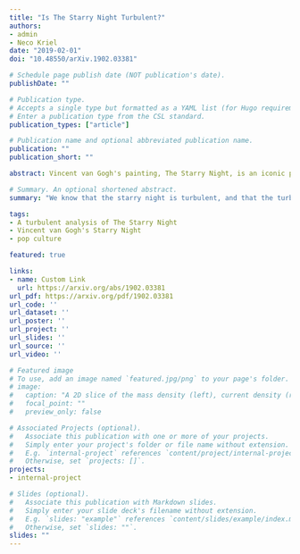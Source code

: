 ```yaml
---
title: "Is The Starry Night Turbulent?"
authors:
- admin
- Neco Kriel
date: "2019-02-01"
doi: "10.48550/arXiv.1902.03381"

# Schedule page publish date (NOT publication's date).
publishDate: ""

# Publication type.
# Accepts a single type but formatted as a YAML list (for Hugo requirements).
# Enter a publication type from the CSL standard.
publication_types: ["article"]

# Publication name and optional abbreviated publication name.
publication: ""
publication_short: ""

abstract: Vincent van Gogh's painting, The Starry Night, is an iconic piece of art and cultural history. The painting portrays a night sky full of stars, with eddies (spirals) both large and small. Kolmogorov's description of subsonic, incompressible turbulence gives a model for turbulence that involves eddies interacting on many length scales, and so the question has been asked -- is The Starry Night turbulent? To answer this question, we calculate the azimuthally averaged power spectrum of a square region ( 1165×1165 pixels) of night sky in The Starry Night. We find a power spectrum,  P(k) , where k is the wavevector, that shares the same features as supersonic turbulence. It has a power-law P(k)∝k−2.1±0.3  in the scaling range,  34≤k≤80 . We identify a driving scale,  kD=3 , dissipation scale,  kν=220  and a bottleneck. This leads us to believe that van Gogh's depiction of the starry night closely resembles the turbulence found in real molecular clouds, the birthplace of stars in the Universe.

# Summary. An optional shortened abstract.
summary: "We know that the starry night is turbulent, and that the turbulence is in someway responsible for regulating how the mass density of a star forming cloud gets turned into stars. But did you know that The Starry Night is also turbulent, in that Vincent van Gogh's The Starry Night exhibits some features in k space that are oddly consistent with features of a true turbulent spectrum."

tags:
- A turbulent analysis of The Starry Night
- Vincent van Gogh's Starry Night
- pop culture

featured: true

links:
- name: Custom Link
  url: https://arxiv.org/abs/1902.03381
url_pdf: https://arxiv.org/pdf/1902.03381
url_code: ''
url_dataset: ''
url_poster: ''
url_project: ''
url_slides: ''
url_source: ''
url_video: ''

# Featured image
# To use, add an image named `featured.jpg/png` to your page's folder. 
# image:
#   caption: "A 2D slice of the mass density (left), current density (right) and magnetic field (white streamlines)."
#   focal_point: ""
#   preview_only: false

# Associated Projects (optional).
#   Associate this publication with one or more of your projects.
#   Simply enter your project's folder or file name without extension.
#   E.g. `internal-project` references `content/project/internal-project/index.md`.
#   Otherwise, set `projects: []`.
projects:
- internal-project

# Slides (optional).
#   Associate this publication with Markdown slides.
#   Simply enter your slide deck's filename without extension.
#   E.g. `slides: "example"` references `content/slides/example/index.md`.
#   Otherwise, set `slides: ""`.
slides: ""
---
```


<!-- This work is driven by the results in my [previous paper](/publication/conference-paper/) on LLMs.

{{% callout note %}}
Create your slides in Markdown - click the *Slides* button to check out the example.
{{% /callout %}}

Add the publication's **full text** or **supplementary notes** here. You can use rich formatting such as including [code, math, and images](https://docs.hugoblox.com/content/writing-markdown-latex/). -->
